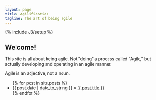 ```yaml
---
layout: page
title: Agilification
tagline: The art of being agile
---
```

{% include JB/setup %}

## Welcome!

This site is all about being agile. Not "doing" a process called "Agile," but actually developing and operating in an agile manner.

Agile is an adjective, not a noun.

<ul class="posts">
  {% for post in site.posts %}
    <li><span>{{ post.date | date_to_string }}</span> &raquo; <a href="{{ BASE_PATH }}{{ post.url }}">{{ post.title }}</a></li>
  {% endfor %}
</ul>
